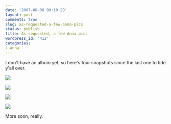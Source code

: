 ```yaml
---
date: '2007-08-08 09:10:28'
layout: post
comments: true
slug: as-requested-a-few-anna-pics
status: publish
title: As requested, a few Anna pics
wordpress_id: '412'
categories:
- Anna
---
```


I don't have an album yet, so here's four snapshots since the last one to tide y'all over.


![](http://www.phfactor.net/wp-pics/dscf0514-wpa.jpg)

![](http://www.phfactor.net/wp-pics/dscf0500-wpa.jpg)

![](http://www.phfactor.net/wp-pics/dscf0492-wpa.jpg)

![](http://www.phfactor.net/wp-pics/dscf0490-wpa.jpg)

More soon, really.


